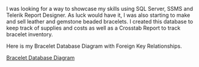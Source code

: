 

I was looking for a way to showcase my skills using SQL Server, SSMS and Telerik Report Designer.  As luck would have it, I was also starting to make and sell leather and gemstone beaded bracelets.  I created this database to keep track of supplies and costs as well as a Crosstab Report to track bracelet inventory.


Here is my Bracelet Database Diagram with Foreign Key Relationships.

[Bracelet Database Diagram](images/DatabaseDiagramwithFK.png)













